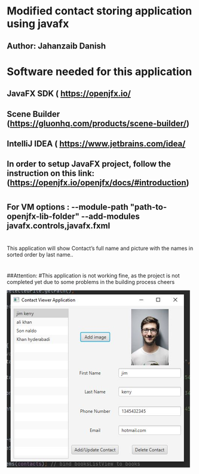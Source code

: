# Modified contact storing application using javafx
## Author: Jahanzaib Danish
##

# Software needed for this application
## JavaFX SDK ( https://openjfx.io/
## Scene Builder (https://gluonhq.com/products/scene-builder/)
## IntelliJ IDEA ( https://www.jetbrains.com/idea/
##
## In order to setup JavaFX project, follow the instruction on this link: (https://openjfx.io/openjfx/docs/#introduction)
#
## For VM options : --module-path "path-to-openjfx-lib-folder" --add-modules javafx.controls,javafx.fxml
#
This application will show Contact’s full name and picture with the names in sorted order by last name..
#

##Attention:
#This application is not working fine, as the project is not completed yet due to some problems in the building process cheers


![](images/001.JPG)

#

